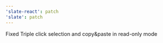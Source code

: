 ```yaml
---
'slate-react': patch
'slate': patch
---
```


Fixed Triple click selection and copy&paste in read-only mode
